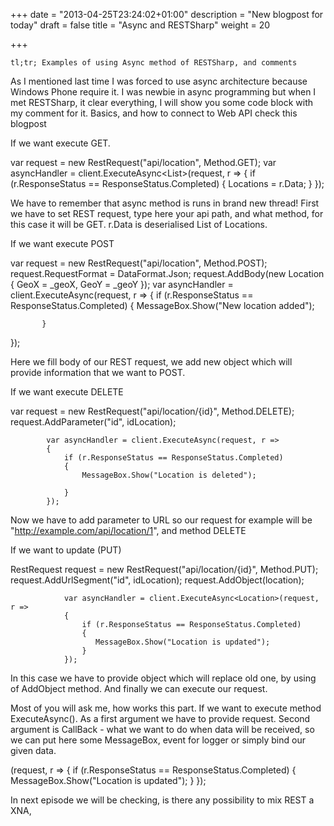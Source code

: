 +++
date = "2013-04-25T23:24:02+01:00"
description = "New blogpost for today"
draft = false
title = "Async and RESTSharp"
weight = 20

+++

    tl;tr; Examples of using Async method of RESTSharp, and comments

As I mentioned last time I was forced to use async architecture because Windows Phone require it. I was newbie in async programming but when I met RESTSharp, it clear everything, I will show you some code block with my comment for it. Basics, and how to connect to Web API check this blogpost

If we want execute GET.

var request = new RestRequest("api/location", Method.GET);
var asyncHandler = client.ExecuteAsync<List<Location>>(request, r =>
{
  if (r.ResponseStatus == ResponseStatus.Completed)
   {
     Locations = r.Data;
   }
});

We have to remember that async method is runs in brand new thread! First we have to set REST request, type here your api path, and what method, for this case it will be GET. r.Data is deserialised List of Locations.

If we want execute POST

var request = new RestRequest("api/location", Method.POST);
request.RequestFormat = DataFormat.Json;
request.AddBody(new Location
  {
     GeoX = _geoX,
     GeoY = _geoY
  });
var asyncHandler = client.ExecuteAsync(request, r =>
  {
     if (r.ResponseStatus == ResponseStatus.Completed)
           {
              MessageBox.Show("New location added");

           }
   });

Here we fill body of our REST request, we add new object which will provide information that we want to POST.

If we want execute DELETE

var request = new RestRequest("api/location/{id}", Method.DELETE);
request.AddParameter("id", idLocation);

            var asyncHandler = client.ExecuteAsync(request, r =>
            {
                if (r.ResponseStatus == ResponseStatus.Completed)
                {
                    MessageBox.Show("Location is deleted");

                }
            });

Now we have to add parameter to URL so our request for example will be "http://example.com/api/location/1", and method DELETE

If we want to update (PUT)

 RestRequest request = new RestRequest("api/location/{id}", Method.PUT);
                request.AddUrlSegment("id", idLocation);
                request.AddObject(location);

                var asyncHandler = client.ExecuteAsync<Location>(request, r =>
                {
                    if (r.ResponseStatus == ResponseStatus.Completed)
                    {
                       MessageBox.Show("Location is updated");
                    }
                });

In this case we have to provide object which will replace old one, by using of AddObject method. And finally we can execute our request.

Most of you will ask me, how works this part. If we want to execute method ExecuteAsync<T>(). As a first argument we have to provide request. Second argument is CallBack - what we want to do when data will be received, so we can put here some MessageBox, event for logger or simply bind our given data.

(request, r =>
                {
                    if (r.ResponseStatus == ResponseStatus.Completed)
                    {
                       MessageBox.Show("Location is updated");
                    }
                });

In next episode we will be checking, is there any possibility to mix REST a XNA,